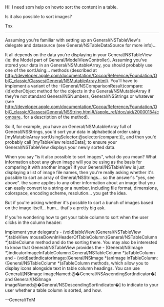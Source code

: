 

Hi!
I need som help on howto sort the content in a table.

Is it also possible to sort images?

Tnx

----

Assuming you're familiar with setting up an General/NSTableView's delegate and datasource (see General/NSTableDataSource for more info)...

It all depends on the data you're displaying in your General/NSTableView (ie: the Model part of General/ModelViewController). Assuming you've stored your data in an General/NSMutableArray, you should probably use one of the sortUsing... methods (described at http://developer.apple.com/documentation/Cocoa/Reference/Foundation/ObjC_classic/Classes/General/NSMutableArray.html). You'll have to implement a variant of the     -(General/NSComparisonResult)compare:(id)otherObject method for the objects in the General/NSMutableArray if they're not standard General/NSNumbers, General/NSStrings or whatever (see http://developer.apple.com/documentation/Cocoa/Reference/Foundation/ObjC_classic/Classes/General/NSString.html#//apple_ref/doc/uid/20000154/compare_ for a description of the method). 

So if, for example, you have an General/NSMutableArray full of General/NSStrings, you'd sort your data in alphabetical order using     [myMutableArray sortUsingSelector:@selector(compare:)];, and then you'd probably call     [myTableView reloadData]; to ensure your General/NSTableView displays your newly sorted data.

When you say "is it also possible to sort images", what do you mean? What information about any given image will you be using as the basis for comparing it with another image? If your General/NSTableView is just displaying a list of image file names, then you're really asking whether it's possible to sort an array of General/NSStrings... so the answer's "yes, see above". the same applies to any other information about an image that you can easily convert to a string or a number, including file format, dimensions, colorspace, encoding scheme, resolution... you get the idea. 

But if you're asking whether it's possible to sort a bunch of images based on the image itself... hum... that's a pretty big ask. 

If you're wondering how to get your table column to sort when the user clicks in the column header:

implement your delegate's     - (void)tableView:(General/NSTableView *)tableView mouseDownInHeaderOfTableColumn:(General/NSTableColumn *)tableColumn method and do the sorting there. You may also be interested to know that General/NSTableView provides the     - (General/NSImage *)indicatorImageInTableColumn:(General/NSTableColumn *)aTableColumn and     - (void)setIndicatorImage:(General/NSImage *)anImage inTableColumn:(General/NSTableColumn *)aTableColumn methods, which allow you to display icons alongside text in table column headings. You can use     General/[NSImage imageNamed:@�General/NSAscendingSortIndicator�] and     General/[NSImage imageNamed:@�General/NSDescendingSortIndicator�] to indicate to your user whether a table column is sorted, and how.


--General/ToM
